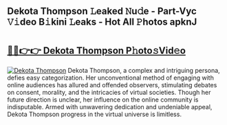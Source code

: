 ## Dekota Thompson 𝙻eaked 𝙽u𝚍e - Part-Vyc 𝚅𝚒deo B𝚒kini 𝙻eaks - Hot All 𝙿hotos apknJ

# <h2><a href="http://ld09gu1.urlbe.top/?page=Dekota+Thompson">🔗🔗👉👉 Dekota Thompson P𝚑oto𝚜Vid𝚎o</a></h2>

[![Dekota Thompson](https://i.imgur.com/eBuTRDB.gif)](http://ld09gu1.urlbe.top/?page=Dekota+Thompson)
Dekota Thompson, a complex and intriguing persona, defies easy categorization. Her unconventional method of engaging with online audiences has allured and offended observers, stimulating debates on consent, morality, and the intricacies of virtual societies. Though her future direction is unclear, her influence on the online community is indisputable. Armed with unwavering dedication and undeniable appeal, Dekota Thompson progress in the virtual universe is limitless.
